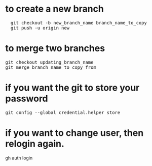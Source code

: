 # to create a new branch

<pre>
  git checkout -b new_branch_name branch_name_to_copy
  git push -u origin new
</pre>



# to merge two branches
<pre>
git checkout updating_branch_name
git merge branch_name_to_copy_from
</pre>

# if you want the git to store your password
<pre>
git config --global credential.helper store
</pre>
# if you want to change user, then relogin again.
gh auth login
